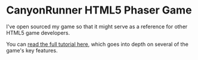 # CanyonRunner HTML5 Phaser Game

I've open sourced my game so that it might serve as a reference for other HTML5 game developers. 

You can [read the full tutorial here](http://zackproser.com/blog/article/I-Open-Sourced-My-Phaser-HTML5-Game), which goes into depth on several of the game's key features. 